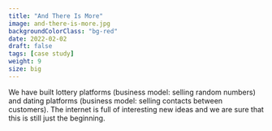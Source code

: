 ```yaml
---
title: "And There Is More"
image: and-there-is-more.jpg
backgroundColorClass: "bg-red" 
date: 2022-02-02
draft: false
tags: [case study]
weight: 9
size: big
---
```


We have built lottery platforms (business model: selling random numbers) and dating platforms (business model: selling contacts between customers). The internet is full of interesting new ideas and we are sure that this is still just the beginning.